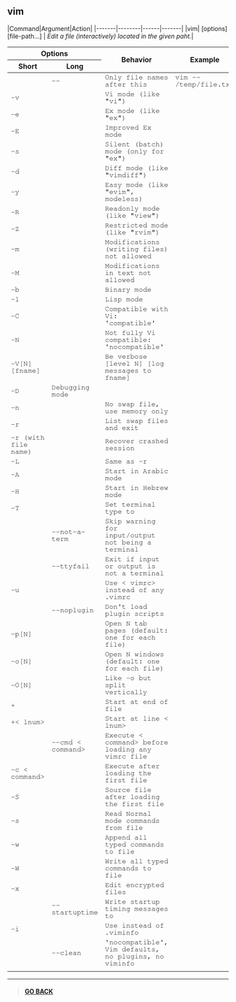 
## **vim**

|Command|Argument|Action|
|-------|--------|------|-------|
|vim| [options] [file-path...] | *Edit a file (interactively) located in the given paht.*|

<table>
    <thead>
        <tr>
            <th colspan="2">Options</th>
            <th rowspan="2">Behavior</th>
            <th rowspan="2">Example</th>
        </tr>
        <tr>
            <th>Short</th>
            <th>Long</th>
        </tr>
    </thead>
    <tbody style="font-family: FreeMono, monospace;">
        <tr>
            <td></td>
            <td>--</td>
            <td>Only file names after this</td>
            <td>vim -- /temp/file.txt</td>
        </tr>
        <tr>
            <td>-v</td>
            <td></td>
            <td>Vi mode (like "vi")</td>
            <td></td>
        </tr>
        <tr>
            <td>-e</td>
            <td></td>
            <td>Ex mode (like "ex")</td>
            <td></td>
        </tr>
        <tr>
            <td>-E</td>
            <td></td>
            <td>Improved Ex mode</td>
            <td></td>
        </tr>
        <tr>
            <td>-s</td>
            <td></td>
            <td>Silent (batch) mode (only for "ex")</td>
            <td></td>
        </tr>
        <tr>
            <td>-d</td>
            <td></td>
            <td>Diff mode (like "vimdiff")</td>
            <td></td>
        </tr>
        <tr>
            <td>-y</td>
            <td></td>
            <td>Easy mode (like "evim", modeless)</td>
            <td></td>
        </tr>
        <tr>
            <td>-R</td>
            <td></td>
            <td>Readonly mode (like "view")</td>
            <td></td>
        </tr>
        <tr>
            <td>-Z</td>
            <td></td>
            <td>Restricted mode (like "rvim")</td>
            <td></td>
        </tr>
        <tr>
            <td>-m</td>
            <td></td>
            <td>Modifications (writing files) not allowed</td>
            <td></td>
        </tr>
        <tr>
            <td>-M</td>
            <td></td>
            <td>Modifications in text not allowed</td>
            <td></td>
        </tr>
        <tr>
            <td>-b</td>
            <td></td>
            <td>Binary mode</td>
            <td></td>
        </tr>
        <tr>
            <td>-l</td>
            <td></td>
            <td>Lisp mode</td>
            <td></td>
        </tr>
        <tr>
            <td>-C</td>
            <td></td>
            <td>Compatible with Vi: 'compatible'</td>
            <td></td>
        </tr>
        <tr>
            <td>-N</td>
            <td></td>
            <td>Not fully Vi compatible: 'nocompatible'</td>
            <td></td>
        </tr>
        <tr>
            <td>-V[N][fname]</td>
            <td></td>
            <td>Be verbose [level N] [log messages to fname]</td>
            <td></td>
        </tr>
        <tr>
            <td>-D</td>
            <td>Debugging mode</td>
            <td></td>
            <td></td>
        </tr>
        <tr>
            <td>-n</td>
            <td></td>
            <td>No swap file, use memory only</td>
            <td></td>
        </tr>
        <tr>
            <td>-r</td>
            <td></td>
            <td>List swap files and exit</td>
            <td></td>
        </tr>
        <tr>
            <td>-r (with file name)</td>
            <td></td>
            <td>Recover crashed session</td>
            <td></td>
        </tr>
        <tr>
            <td>-L</td>
            <td></td>
            <td>Same as -r</td>
            <td></td>
        </tr>
        <tr>
            <td>-A</td>
            <td></td>
            <td>Start in Arabic mode</td>
            <td></td>
        </tr>
        <tr>
            <td>-H</td>
            <td></td>
            <td>Start in Hebrew mode</td>
            <td></td>
        </tr>
        <tr>
            <td>-T <terminal></td>
            <td></td>
            <td>Set terminal type to <terminal></td>
            <td></td>
        </tr>
        <tr>
            <td></td>
            <td>--not-a-term</td>
            <td>Skip warning for input/output not being a terminal</td>
            <td></td>
        </tr>
        <tr>
            <td></td>
            <td>--ttyfail</td>
            <td>Exit if input or output is not a terminal</td>
            <td></td>
        </tr>
        <tr>
            <td>-u <vimrc></td>
            <td></td>
            <td>Use < vimrc> instead of any .vimrc</td>
            <td></td>
        </tr>
        <tr>
            <td></td>
            <td>--noplugin</td>
            <td>Don't load plugin scripts</td>
            <td></td>
        </tr>
        <tr>
            <td>-p[N]</td>
            <td></td>
            <td>Open N tab pages (default: one for each file)</td>
            <td></td>
        </tr>
        <tr>
            <td>-o[N]</td>
            <td></td>
            <td>Open N windows (default: one for each file)</td>
            <td></td>
        </tr>
        <tr>
            <td>-O[N] </td>
            <td></td>
            <td>Like -o but split vertically</td>
            <td></td>
        </tr>
        <tr>
            <td>+</td>
            <td></td>
            <td>Start at end of file</td>
            <td></td>
        </tr>
        <tr>
            <td>+< lnum></td>
            <td></td>
            <td>Start at line < lnum></td>
            <td></td>
        </tr>
        <tr>
            <td></td>
            <td>--cmd < command> </td>
            <td>Execute < command> before loading any vimrc file</td>
            <td></td>
        </tr>
        <tr>
            <td>-c < command></td>
            <td></td>
            <td>Execute <command> after loading the first file</td>
            <td></td>
        </tr>
        <tr>
            <td>-S <session> </td>
            <td></td>
            <td>Source file <session> after loading the first file</td>
            <td></td>
        </tr>
        <tr>
            <td>-s <scriptin></td>
            <td></td>
            <td>Read Normal mode commands from file <scriptin></td>
            <td></td>
        </tr>
        <tr>
            <td>-w <scriptout> </td>
            <td></td>
            <td>Append all typed commands to file <scriptout></td>
            <td></td>
        </tr>
        <tr>
            <td>-W <scriptout></td>
            <td></td>
            <td>Write all typed commands to file <scriptout></td>
            <td></td>
        </tr>
        <tr>
            <td>-x </td>
            <td></td>
            <td>Edit encrypted files</td>
            <td></td>
        </tr>
        <tr>
            <td></td>
            <td>--startuptime <file></td>
            <td>Write startup timing messages to <file></td>
            <td></td>
        </tr>
        <tr>
            <td>-i <viminfo></td>
            <td></td>
            <td>Use <viminfo> instead of .viminfo</td>
            <td></td>
        </tr>
        <tr>
            <td></td>
            <td>--clean</td>
            <td>'nocompatible', Vim defaults, no plugins, no viminfo</td>
            <td></td>
        </tr>
        <tr>
            <td></td>
            <td></td>
            <td></td>
            <td></td>
        </tr>
    </tbody>
</table>


---

> #### [GO BACK](../../annotations.md)